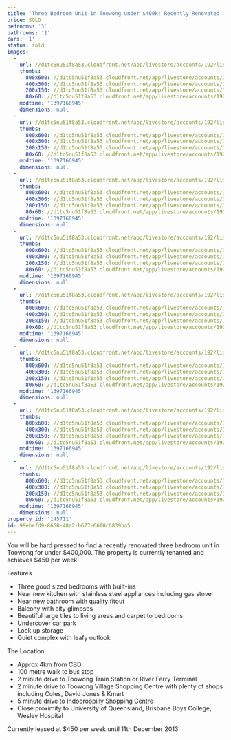 ```yaml
---
title: 'Three Bedroom Unit in Toowong under $400k! Recently Renovated!'
price: SOLD
bedrooms: '3'
bathrooms: '1'
cars: '1'
status: sold
images:
  -
    url: //d1tc5nu51f8a53.cloudfront.net/app/livestore/accounts/192/listings/98077/images/113304503-1_5132847982_20140411035100.jpg
    thumbs:
      800x600: //d1tc5nu51f8a53.cloudfront.net/app/livestore/accounts/192/listings/98077/images/113304503-1_5132847982_20140411035100_800x600.jpg
      400x300: //d1tc5nu51f8a53.cloudfront.net/app/livestore/accounts/192/listings/98077/images/113304503-1_5132847982_20140411035100_400x300.jpg
      200x150: //d1tc5nu51f8a53.cloudfront.net/app/livestore/accounts/192/listings/98077/images/113304503-1_5132847982_20140411035100_200x150.jpg
      80x60: //d1tc5nu51f8a53.cloudfront.net/app/livestore/accounts/192/listings/98077/images/113304503-1_5132847982_20140411035100_80x60.jpg
    modtime: '1397166945'
    dimensions: null
  -
    url: //d1tc5nu51f8a53.cloudfront.net/app/livestore/accounts/192/listings/98077/images/113304503-2_2589209624_20140411035058.jpg
    thumbs:
      800x600: //d1tc5nu51f8a53.cloudfront.net/app/livestore/accounts/192/listings/98077/images/113304503-2_2589209624_20140411035058_800x600.jpg
      400x300: //d1tc5nu51f8a53.cloudfront.net/app/livestore/accounts/192/listings/98077/images/113304503-2_2589209624_20140411035058_400x300.jpg
      200x150: //d1tc5nu51f8a53.cloudfront.net/app/livestore/accounts/192/listings/98077/images/113304503-2_2589209624_20140411035058_200x150.jpg
      80x60: //d1tc5nu51f8a53.cloudfront.net/app/livestore/accounts/192/listings/98077/images/113304503-2_2589209624_20140411035058_80x60.jpg
    modtime: '1397166945'
    dimensions: null
  -
    url: //d1tc5nu51f8a53.cloudfront.net/app/livestore/accounts/192/listings/98077/images/113304503-3_3228258313_20140411035059.jpg
    thumbs:
      800x600: //d1tc5nu51f8a53.cloudfront.net/app/livestore/accounts/192/listings/98077/images/113304503-3_3228258313_20140411035059_800x600.jpg
      400x300: //d1tc5nu51f8a53.cloudfront.net/app/livestore/accounts/192/listings/98077/images/113304503-3_3228258313_20140411035059_400x300.jpg
      200x150: //d1tc5nu51f8a53.cloudfront.net/app/livestore/accounts/192/listings/98077/images/113304503-3_3228258313_20140411035059_200x150.jpg
      80x60: //d1tc5nu51f8a53.cloudfront.net/app/livestore/accounts/192/listings/98077/images/113304503-3_3228258313_20140411035059_80x60.jpg
    modtime: '1397166945'
    dimensions: null
  -
    url: //d1tc5nu51f8a53.cloudfront.net/app/livestore/accounts/192/listings/98077/images/113304503-4_4338256158_20140411035100.jpg
    thumbs:
      800x600: //d1tc5nu51f8a53.cloudfront.net/app/livestore/accounts/192/listings/98077/images/113304503-4_4338256158_20140411035100_800x600.jpg
      400x300: //d1tc5nu51f8a53.cloudfront.net/app/livestore/accounts/192/listings/98077/images/113304503-4_4338256158_20140411035100_400x300.jpg
      200x150: //d1tc5nu51f8a53.cloudfront.net/app/livestore/accounts/192/listings/98077/images/113304503-4_4338256158_20140411035100_200x150.jpg
      80x60: //d1tc5nu51f8a53.cloudfront.net/app/livestore/accounts/192/listings/98077/images/113304503-4_4338256158_20140411035100_80x60.jpg
    modtime: '1397166945'
    dimensions: null
  -
    url: //d1tc5nu51f8a53.cloudfront.net/app/livestore/accounts/192/listings/98077/images/113304503-5_2013305416_20140411035101.jpg
    thumbs:
      800x600: //d1tc5nu51f8a53.cloudfront.net/app/livestore/accounts/192/listings/98077/images/113304503-5_2013305416_20140411035101_800x600.jpg
      400x300: //d1tc5nu51f8a53.cloudfront.net/app/livestore/accounts/192/listings/98077/images/113304503-5_2013305416_20140411035101_400x300.jpg
      200x150: //d1tc5nu51f8a53.cloudfront.net/app/livestore/accounts/192/listings/98077/images/113304503-5_2013305416_20140411035101_200x150.jpg
      80x60: //d1tc5nu51f8a53.cloudfront.net/app/livestore/accounts/192/listings/98077/images/113304503-5_2013305416_20140411035101_80x60.jpg
    modtime: '1397166945'
    dimensions: null
  -
    url: //d1tc5nu51f8a53.cloudfront.net/app/livestore/accounts/192/listings/98077/images/113304503-6_7428811505_20140411035106.jpg
    thumbs:
      800x600: //d1tc5nu51f8a53.cloudfront.net/app/livestore/accounts/192/listings/98077/images/113304503-6_7428811505_20140411035106_800x600.jpg
      400x300: //d1tc5nu51f8a53.cloudfront.net/app/livestore/accounts/192/listings/98077/images/113304503-6_7428811505_20140411035106_400x300.jpg
      200x150: //d1tc5nu51f8a53.cloudfront.net/app/livestore/accounts/192/listings/98077/images/113304503-6_7428811505_20140411035106_200x150.jpg
      80x60: //d1tc5nu51f8a53.cloudfront.net/app/livestore/accounts/192/listings/98077/images/113304503-6_7428811505_20140411035106_80x60.jpg
    modtime: '1397166945'
    dimensions: null
  -
    url: //d1tc5nu51f8a53.cloudfront.net/app/livestore/accounts/192/listings/98077/images/113304503-7_149002806_20140411035108.jpg
    thumbs:
      800x600: //d1tc5nu51f8a53.cloudfront.net/app/livestore/accounts/192/listings/98077/images/113304503-7_149002806_20140411035108_800x600.jpg
      400x300: //d1tc5nu51f8a53.cloudfront.net/app/livestore/accounts/192/listings/98077/images/113304503-7_149002806_20140411035108_400x300.jpg
      200x150: //d1tc5nu51f8a53.cloudfront.net/app/livestore/accounts/192/listings/98077/images/113304503-7_149002806_20140411035108_200x150.jpg
      80x60: //d1tc5nu51f8a53.cloudfront.net/app/livestore/accounts/192/listings/98077/images/113304503-7_149002806_20140411035108_80x60.jpg
    modtime: '1397166945'
    dimensions: null
  -
    url: //d1tc5nu51f8a53.cloudfront.net/app/livestore/accounts/192/listings/98077/images/113304503-8_6567396438_20140411035106.jpg
    thumbs:
      800x600: //d1tc5nu51f8a53.cloudfront.net/app/livestore/accounts/192/listings/98077/images/113304503-8_6567396438_20140411035106_800x600.jpg
      400x300: //d1tc5nu51f8a53.cloudfront.net/app/livestore/accounts/192/listings/98077/images/113304503-8_6567396438_20140411035106_400x300.jpg
      200x150: //d1tc5nu51f8a53.cloudfront.net/app/livestore/accounts/192/listings/98077/images/113304503-8_6567396438_20140411035106_200x150.jpg
      80x60: //d1tc5nu51f8a53.cloudfront.net/app/livestore/accounts/192/listings/98077/images/113304503-8_6567396438_20140411035106_80x60.jpg
    modtime: '1397166945'
    dimensions: null
property_id: '145711'
id: 98ebefd9-8658-48a2-b677-66f0c6839ba5
---
```

You will be hard pressed to find a recently renovated three bedroom unit in Toowong for under $400,000. The property is currently tenanted and achieves $450 per week!

Features
* Three good sized bedrooms with built-ins
* Near new kitchen with stainless steel appliances including gas stove
* Near new bathroom with quality fitout
* Balcony with city glimpses
* Beautiful large tiles to living areas and carpet to bedrooms
* Undercover car park
* Lock up storage
* Quiet complex with leafy outlook

The Location
* Approx 4km from CBD
* 100 metre walk to bus stop
* 2 minute drive to Toowong Train Station or River Ferry Terminal
* 2 minute drive to Toowong Village Shopping Centre with plenty of shops including Coles, David Jones & Kmart
* 5 minute drive to Indooroopilly Shopping Centre
* Close proximity to University of Queensland, Brisbane Boys College, Wesley Hospital

Currently leased at $450 per week until 11th December 2013